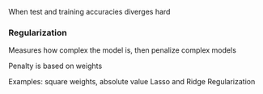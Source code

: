 When test and training accuracies diverges hard

### Regularization
Measures how complex the model is, then penalize complex models

Penalty is based on weights

Examples: square weights, absolute value
Lasso and Ridge Regularization